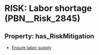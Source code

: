 # RISK: __Labor shortage__ (PBN__Risk_2845)

## Property: has_RiskMitigation

* [Ensure labor supply](PBN__Mitigation_987)


